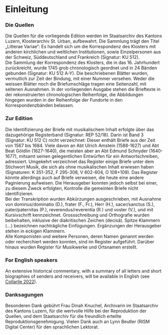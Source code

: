 # Einleitung    
### Die Quellen  
Die Quellen für die vorliegende Edition werden im Staatsarchiv des Kantons Luzern, Klosterarchiv St. Urban, aufbewahrt. Die Sammlung trägt den Titel „Litterae Variae“: Es handelt sich um die Korrespondenz des Klosters mit anderen kirchlichen und weltlichen Institutionen, sowie Einzelpersonen aus der Schweiz, Süddeutschland und Frankreich (Signatur: KU 512).  
Die Sammlung der Korrespondenz des Klosters, die in das 16. Jahrhundert zurückreicht, wurde 1745 grob chronologisch geordnet und in 24 Bänden gebunden (Signatur: KU 512 A-Y). Die beschriebenen Blätter wurden, vermutlich zur Zeit der Bindung, mit einer Nummer versehen. Weder die weissen Blätter noch die Briefumschläge tragen eine Seitenzahl, mit seltenen Ausnahmen. In der vorliegenden Ausgabe stehen die Brieftexte in der rekonstruierten chronologischen Reihenfolge, die Abbildungen hingegen wurden in der Reihenfolge der Fundorte in den Korrespondenzbänden belassen.  
### Zur Edition  
Die Identifizierung der Briefe mit musikalischem Inhalt erfolgte über das dazugehörige Registerband (Signatur: REP 52/18). Darin ist Band 3 (Signatur: KU 512 C) nicht verzeichnet: Dieser enthält Briefe aus der Zeit von 1567 bis 1684. Viele davon an Abt Ulrich Amstein (1588-1627) und Abt Beat Göldlin (1627-1640), die meisten aber an Abt Edmund Schnyder (1640-1677), mitsamt seinen gelegentlichen Entwürfen für ein Antwortschreiben, adressiert. Umgekehrt verzeichnet das Register einige Briefe unter dem Stichwort Musik, die sich als ohne musikalischen Inhalt erwiesen haben (Signaturen: K 351-352, F 295-308, V 602-604, O 108+109). Das Register könnte allerdings auch auf Briefe verweisen, die heute eine andere Paginierung aufweisen. Die Herausgeber konnten jedoch selbst bei einer, zu diesem Zweck erfolgten, Kontrolle die gemeinten Briefe nicht identifizieren.  
Bei der Transkription wurden Abkürzungen ausgeschrieben, mit Ausnahme von dominus/dominatio (D.), frater (F., Fr.), Herr (H.), sacer/sanctus (S.), pater/paternitas (P.), reverendus/reverentia (R.) und voster (V.), und mit Kursivschrift kennzeichnet. Grossschreibung und Orthografie wurden beibehalten, inklusive der diakritischen Zeichen (decisâ). Spitze Klammern ⟨…⟩ bezeichnen nachträgliche Einfügungen. Ergänzungen der Herausgeber stehen in eckigen Klammern.<br/>
Alle Komponisten und weitere Personen, deren Namen genannt werden oder recherchiert werden konnten, sind im Register aufgeführt. Darüber hinaus wurden Register für Musikwerke und Ortsnamen erstellt. <br/>
### For English speakers  
An extensive historical commentary, with a summary of all letters and short biographies of senders and receivers, will be available in English (see [Collarile 2022](/page/bibliography)).  
### Danksagungen  
Besonderen Dank gebührt Frau Dinah Knuchel, Archivarin im Staatsarchiv des Kantons Luzern, für die wertvolle Hilfe bei der Reproduktion der Quellen, und dem Staatsarchiv für die freundlich erteilte Reproduktionsgenehmigung. Vielen Dank auch an Lynn Beutler (RISM Digital Center) für den sprachlichen Lektorat.<br/>
<br/>


